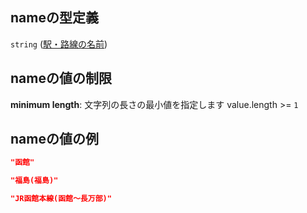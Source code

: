 ## nameの型定義

`string` ([駅・路線の名前](station-駅オブジェクト-properties-駅路線の名前.md))

## nameの値の制限

**minimum length**: 文字列の長さの最小値を指定します value.length >= `1`

## nameの値の例

```json
"函館"
```

```json
"福島(福島)"
```

```json
"JR函館本線(函館～長万部)"
```
